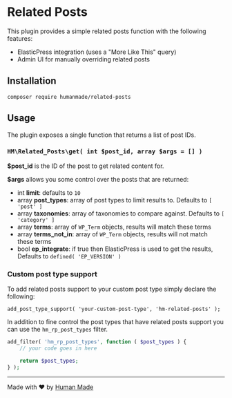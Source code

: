 Related Posts
=============

This plugin provides a simple related posts function with the following features:

* ElasticPress integration (uses a "More Like This" query)
* Admin UI for manually overriding related posts

## Installation

```
composer require humanmade/related-posts
```

## Usage

The plugin exposes a single function that returns a list of post IDs.

### `HM\Related_Posts\get( int $post_id, array $args = [] )`

**$post_id** is the ID of the post to get related content for.

**$args** allows you some control over the posts that are returned:

- int **limit**: defaults to `10`
- array **post_types**: array of post types to limit results to. Defaults to `[ 'post' ]`
- array **taxonomies**: array of taxonomies to compare against. Defaults to `[ 'category' ]`
- array **terms**: array of `WP_Term` objects, results will match these terms
- array **terms_not_in**: array of `WP_Term` objects, results will not match these terms
- bool **ep_integrate**: if true then ElasticPress is used to get the results, Defaults to `defined( 'EP_VERSION' )`

### Custom post type support

To add related posts support to your custom post type simply declare the following:

`add_post_type_support( 'your-custom-post-type', 'hm-related-posts' );`

In addition to fine control the post types that have related posts support you can use the `hm_rp_post_types` filter.

```php
add_filter( 'hm_rp_post_types', function ( $post_types ) {
    // your code goes in here

    return $post_types;
} );
```

---------------------

Made with ❤️ by [Human Made](https://humanmade.com)
